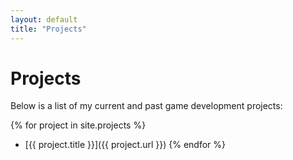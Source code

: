 ```yaml
---
layout: default
title: "Projects"
---
```


# Projects

Below is a list of my current and past game development projects:

{% for project in site.projects %}
- [{{ project.title }}]({{ project.url }})
{% endfor %}
